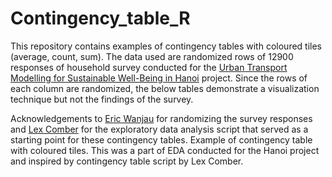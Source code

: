 # Contingency_table_R

This repository contains examples of contingency tables with coloured tiles (average, count, sum). The data used are randomized rows of 12900 responses of household survey conducted for the [Urban Transport Modelling for Sustainable Well-Being in Hanoi](https://urban-analytics.github.io/UTM-Hanoi/intro.html) project. Since the rows of each column are randomized, the below tables demonstrate a visualization technique but not the findings of the survey. 

Acknowledgements to [Eric Wanjau](https://github.com/R-icntay) for randomizing the survey responses and [Lex Comber](https://github.com/lexcomber) for the exploratory data analysis script that served as a starting point for these contingency tables.
Example of contingency table with coloured tiles. This was a part of EDA conducted for the Hanoi project and inspired by contingency table script by Lex Comber.
